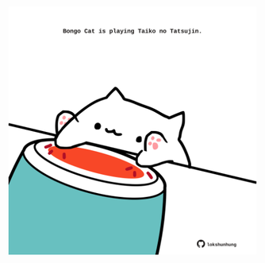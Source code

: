 <!-- built at 24/09/2025, 17:00:32 UTC -->
<p align="center">
  <img width="500" height="500" src="./ReadmeImage.svg">
</p>
